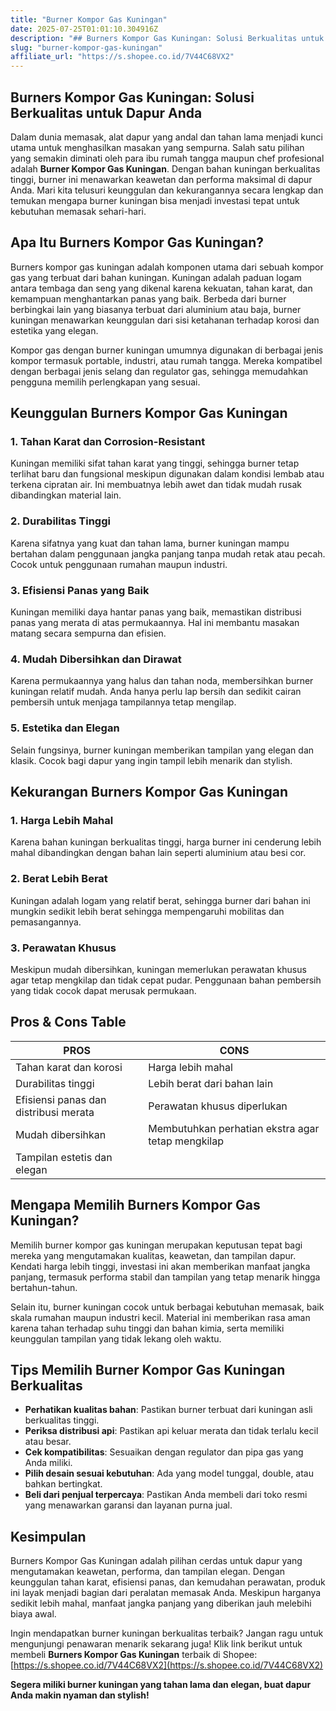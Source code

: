 ```yaml
---
title: "Burner Kompor Gas Kuningan"
date: 2025-07-25T01:01:10.304916Z
description: "## Burners Kompor Gas Kuningan: Solusi Berkualitas untuk Dapur Anda..."
slug: "burner-kompor-gas-kuningan"
affiliate_url: "https://s.shopee.co.id/7V44C68VX2"
---
```

## Burners Kompor Gas Kuningan: Solusi Berkualitas untuk Dapur Anda

Dalam dunia memasak, alat dapur yang andal dan tahan lama menjadi kunci utama untuk menghasilkan masakan yang sempurna. Salah satu pilihan yang semakin diminati oleh para ibu rumah tangga maupun chef profesional adalah **Burner Kompor Gas Kuningan**. Dengan bahan kuningan berkualitas tinggi, burner ini menawarkan keawetan dan performa maksimal di dapur Anda. Mari kita telusuri keunggulan dan kekurangannya secara lengkap dan temukan mengapa burner kuningan bisa menjadi investasi tepat untuk kebutuhan memasak sehari-hari.

## Apa Itu Burners Kompor Gas Kuningan?

Burners kompor gas kuningan adalah komponen utama dari sebuah kompor gas yang terbuat dari bahan kuningan. Kuningan adalah paduan logam antara tembaga dan seng yang dikenal karena kekuatan, tahan karat, dan kemampuan menghantarkan panas yang baik. Berbeda dari burner berbingkai lain yang biasanya terbuat dari aluminium atau baja, burner kuningan menawarkan keunggulan dari sisi ketahanan terhadap korosi dan estetika yang elegan.

Kompor gas dengan burner kuningan umumnya digunakan di berbagai jenis kompor termasuk portable, industri, atau rumah tangga. Mereka kompatibel dengan berbagai jenis selang dan regulator gas, sehingga memudahkan pengguna memilih perlengkapan yang sesuai.

## Keunggulan Burners Kompor Gas Kuningan

### 1. Tahan Karat dan Corrosion-Resistant

Kuningan memiliki sifat tahan karat yang tinggi, sehingga burner tetap terlihat baru dan fungsional meskipun digunakan dalam kondisi lembab atau terkena cipratan air. Ini membuatnya lebih awet dan tidak mudah rusak dibandingkan material lain.

### 2. Durabilitas Tinggi

Karena sifatnya yang kuat dan tahan lama, burner kuningan mampu bertahan dalam penggunaan jangka panjang tanpa mudah retak atau pecah. Cocok untuk penggunaan rumahan maupun industri.

### 3. Efisiensi Panas yang Baik

Kuningan memiliki daya hantar panas yang baik, memastikan distribusi panas yang merata di atas permukaannya. Hal ini membantu masakan matang secara sempurna dan efisien.

### 4. Mudah Dibersihkan dan Dirawat

Karena permukaannya yang halus dan tahan noda, membersihkan burner kuningan relatif mudah. Anda hanya perlu lap bersih dan sedikit cairan pembersih untuk menjaga tampilannya tetap mengilap.

### 5. Estetika dan Elegan

Selain fungsinya, burner kuningan memberikan tampilan yang elegan dan klasik. Cocok bagi dapur yang ingin tampil lebih menarik dan stylish.

## Kekurangan Burners Kompor Gas Kuningan

### 1. Harga Lebih Mahal

Karena bahan kuningan berkualitas tinggi, harga burner ini cenderung lebih mahal dibandingkan dengan bahan lain seperti aluminium atau besi cor.

### 2. Berat Lebih Berat

Kuningan adalah logam yang relatif berat, sehingga burner dari bahan ini mungkin sedikit lebih berat sehingga mempengaruhi mobilitas dan pemasangannya.

### 3. Perawatan Khusus

Meskipun mudah dibersihkan, kuningan memerlukan perawatan khusus agar tetap mengkilap dan tidak cepat pudar. Penggunaan bahan pembersih yang tidak cocok dapat merusak permukaan.

## Pros & Cons Table

| PROS                                              | CONS                                            |
|---------------------------------------------------|------------------------------------------------|
| Tahan karat dan korosi                           | Harga lebih mahal                             |
| Durabilitas tinggi                                | Lebih berat dari bahan lain                  |
| Efisiensi panas dan distribusi merata             | Perawatan khusus diperlukan                  |
| Mudah dibersihkan                                | Membutuhkan perhatian ekstra agar tetap mengkilap |
| Tampilan estetis dan elegan                       |                                               |

## Mengapa Memilih Burners Kompor Gas Kuningan?

Memilih burner kompor gas kuningan merupakan keputusan tepat bagi mereka yang mengutamakan kualitas, keawetan, dan tampilan dapur. Kendati harga lebih tinggi, investasi ini akan memberikan manfaat jangka panjang, termasuk performa stabil dan tampilan yang tetap menarik hingga bertahun-tahun.

Selain itu, burner kuningan cocok untuk berbagai kebutuhan memasak, baik skala rumahan maupun industri kecil. Material ini memberikan rasa aman karena tahan terhadap suhu tinggi dan bahan kimia, serta memiliki keunggulan tampilan yang tidak lekang oleh waktu.

## Tips Memilih Burner Kompor Gas Kuningan Berkualitas

- **Perhatikan kualitas bahan**: Pastikan burner terbuat dari kuningan asli berkualitas tinggi.
- **Periksa distribusi api**: Pastikan api keluar merata dan tidak terlalu kecil atau besar.
- **Cek kompatibilitas**: Sesuaikan dengan regulator dan pipa gas yang Anda miliki.
- **Pilih desain sesuai kebutuhan**: Ada yang model tunggal, double, atau bahkan bertingkat.
- **Beli dari penjual terpercaya**: Pastikan Anda membeli dari toko resmi yang menawarkan garansi dan layanan purna jual.

## Kesimpulan

Burners Kompor Gas Kuningan adalah pilihan cerdas untuk dapur yang mengutamakan keawetan, performa, dan tampilan elegan. Dengan keunggulan tahan karat, efisiensi panas, dan kemudahan perawatan, produk ini layak menjadi bagian dari peralatan memasak Anda. Meskipun harganya sedikit lebih mahal, manfaat jangka panjang yang diberikan jauh melebihi biaya awal.

Ingin mendapatkan burner kuningan berkualitas terbaik? Jangan ragu untuk mengunjungi penawaran menarik sekarang juga! Klik link berikut untuk membeli **Burners Kompor Gas Kuningan** terbaik di Shopee: [https://s.shopee.co.id/7V44C68VX2](https://s.shopee.co.id/7V44C68VX2)

**Segera miliki burner kuningan yang tahan lama dan elegan, buat dapur Anda makin nyaman dan stylish!**